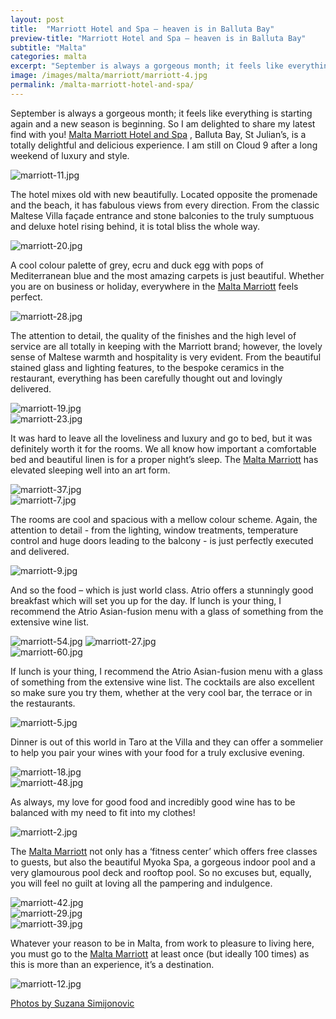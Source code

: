 ```yaml
---
layout: post
title:  "Marriott Hotel and Spa – heaven is in Balluta Bay"
preview-title: "Marriott Hotel and Spa – heaven is in Balluta Bay"
subtitle: "Malta"
categories: malta
excerpt: "September is always a gorgeous month; it feels like everything is starting again and a new season is beginning. So I am delighted to share my latest find with you" 
image: /images/malta/marriott/marriott-4.jpg
permalink: /malta-marriott-hotel-and-spa/
---
```


September is always a gorgeous month; it feels like everything is starting again and a new season is beginning. So I am delighted to share my latest find with you! <a href="https://www.marriott.com/hotels/travel/mlamc-malta-marriott-hotel-and-spa/" target="_blank">Malta Marriott Hotel and Spa</a> , Balluta Bay, St Julian’s, is a totally delightful and delicious experience. I am still on Cloud 9 after a long weekend of luxury and style.

<img src="{{ '/images/malta/marriott/marriott-11.jpg.' | prepend: SourceUrl }}" alt="marriott-11.jpg">

The hotel mixes old with new beautifully. Located opposite the promenade and the beach, it has fabulous views from every direction. From the classic Maltese Villa façade entrance and stone balconies to the truly sumptuous and deluxe hotel rising behind, it is total bliss the whole way. 

<img src="{{ '/images/malta/marriott/marriott-20.jpg.' | prepend: SourceUrl }}" alt="marriott-20.jpg">

A cool colour palette of grey, ecru and duck egg with pops of Mediterranean blue and the most amazing carpets is just beautiful. Whether you are on business or holiday, everywhere in the <a href="https://www.marriott.com/hotels/travel/mlamc-malta-marriott-hotel-and-spa/" target="_blank">Malta Marriott</a> feels perfect.

<div class="row no-gutters">
    <div class="col-md-6 col-sm-12">
        <div class="post-left-image" style="background: url(../images/malta/marriott/marriott-13.jpg) no-repeat; background-size: cover; margin-right: 0.5rem; max-height: 600px !important"></div>
    </div>
    <div class="col-md-6 col-sm-12">
        <div class="post-right-image" style="background: url(../images/malta/marriott/marriott-15.jpg) no-repeat; background-size: cover; margin-left: 0.5rem; max-height: 600px !important"></div>
    </div>
</div>

<img src="{{ '/images/malta/marriott/marriott-28.jpg.' | prepend: SourceUrl }}" alt="marriott-28.jpg">

The attention to detail, the quality of the finishes and the high level of service are all totally in keeping with the Marriott brand; however, the lovely sense of Maltese warmth and hospitality is very evident. From the beautiful stained glass and lighting features, to the bespoke ceramics in the restaurant, everything has been carefully thought out and lovingly delivered.

<div class="row no-gutters">
    <div class="col-md-6 col-sm-12">
        <div class="post-left-image" style="background: url(../images/malta/marriott/marriott-17.jpg) no-repeat; background-size: cover; margin-right: 0.5rem; max-height: 600px !important"></div>
    </div>
    <div class="col-md-6 col-sm-12">
        <div class="post-right-image" style="background: url(../images/malta/marriott/marriott-21.jpg) no-repeat; background-size: cover; margin-left: 0.5rem; max-height: 600px !important"></div>
    </div>
</div>

<img src="{{ '/images/malta/marriott/marriott-19.jpg.' | prepend: SourceUrl }}" alt="marriott-19.jpg">

<div class="row no-gutters">
    <div class="col-md-6 col-sm-12">
        <div class="post-left-image" style="background: url(../images/malta/marriott/marriott-22.jpg) no-repeat; background-size: cover; margin-right: 0.5rem; max-height: 600px !important"></div>
    </div>
    <div class="col-md-6 col-sm-12">
        <div class="post-right-image" style="background: url(../images/malta/marriott/marriott-24.jpg) no-repeat; background-size: cover; margin-left: 0.5rem; max-height: 600px !important"></div>
    </div>
</div>

<div class="row no-gutters">
    <div class="col-md-6 col-sm-12">
        <div class="post-left-image" style="background: url(../images/malta/marriott/marriott-61.jpg) no-repeat; background-size: cover; margin-right: 0.5rem; max-height: 600px !important"></div>
    </div>
    <div class="col-md-6 col-sm-12">
        <div class="post-right-image" style="background: url(../images/malta/marriott/marriott-62.jpg) no-repeat; background-size: cover; margin-left: 0.5rem; max-height: 600px !important"></div>
    </div>
</div>

<img src="{{ '/images/malta/marriott/marriott-23.jpg.' | prepend: SourceUrl }}" alt="marriott-23.jpg">

It was hard to leave all the loveliness and luxury and go to bed, but it was definitely worth it for the rooms. We all know how important a comfortable bed and beautiful linen is for a proper night’s sleep. The <a href="https://www.marriott.com/hotels/travel/mlamc-malta-marriott-hotel-and-spa/" target="_blank">Malta Marriott</a> has elevated sleeping well into an art form.

<img src="{{ '/images/malta/marriott/marriott-37.jpg.' | prepend: SourceUrl }}" alt="marriott-37.jpg">

<div class="row no-gutters">
    <div class="col-md-6 col-sm-12">
        <div class="post-left-image" style="background: url(../images/malta/marriott/marriott-33.jpg) no-repeat; background-size: cover; margin-right: 0.5rem; max-height: 600px !important"></div>
    </div>
    <div class="col-md-6 col-sm-12">
        <div class="post-right-image" style="background: url(../images/malta/marriott/marriott-34.jpg) no-repeat; background-size: cover; margin-left: 0.5rem; max-height: 600px !important"></div>
    </div>
</div>

<img src="{{ '/images/malta/marriott/marriott-7.jpg.' | prepend: SourceUrl }}" alt="marriott-7.jpg">

<div class="row no-gutters">
    <div class="col-md-6 col-sm-12">
        <div class="post-left-image" style="background: url(../images/malta/marriott/marriott-32.jpg) no-repeat; background-size: cover; margin-right: 0.5rem; max-height: 600px !important"></div>
    </div>
    <div class="col-md-6 col-sm-12">
        <div class="post-right-image" style="background: url(../images/malta/marriott/marriott-6.jpg) no-repeat; background-size: cover; margin-left: 0.5rem; max-height: 600px !important"></div>
    </div>
</div>

The rooms are cool and spacious with a mellow colour scheme. Again, the attention to detail - from the lighting, window treatments, temperature control and huge doors leading to the balcony - is just perfectly executed and delivered.

<img src="{{ '/images/malta/marriott/marriott-9.jpg.' | prepend: SourceUrl }}" alt="marriott-9.jpg">

<div class="row no-gutters">
    <div class="col-md-6 col-sm-12">
        <div class="post-left-image" style="background: url(../images/malta/marriott/marriott.jpg) no-repeat; background-size: cover; margin-right: 0.5rem; max-height: 600px !important"></div>
    </div>
    <div class="col-md-6 col-sm-12">
        <div class="post-right-image" style="background: url(../images/malta/marriott/marriott-10.jpg) no-repeat; background-size: cover; margin-left: 0.5rem; max-height: 600px !important"></div>
    </div>
</div>

And so the food – which is just world class. Atrio offers a stunningly good breakfast which will set you up for the day. If lunch is your thing, I recommend the Atrio Asian-fusion menu with a glass of something from the extensive wine list.

<div class="row no-gutters">
    <div class="col-md-6 col-sm-12">
        <div class="post-left-image" style="background: url(../images/malta/marriott/marriott-45.jpg) no-repeat; background-size: cover; margin-right: 0.5rem; max-height: 600px !important"></div>
    </div>
    <div class="col-md-6 col-sm-12">
        <div class="post-right-image" style="background: url(../images/malta/marriott/marriott-46.jpg) no-repeat; background-size: cover; margin-left: 0.5rem; max-height: 600px !important"></div>
    </div>
</div>

<img src="{{ '/images/malta/marriott/marriott-54.jpg.' | prepend: SourceUrl }}" alt="marriott-54.jpg">

<img src="{{ '/images/malta/marriott/marriott-27.jpg.' | prepend: SourceUrl }}" alt="marriott-27.jpg">

<div class="row no-gutters">
    <div class="col-md-6 col-sm-12">
        <div class="post-left-image" style="background: url(../images/malta/marriott/marriott-44.jpg) no-repeat; background-size: cover; margin-right: 0.5rem; max-height: 600px !important"></div>
    </div>
    <div class="col-md-6 col-sm-12">
        <div class="post-right-image" style="background: url(../images/malta/marriott/marriott-55.jpg) no-repeat; background-size: cover; margin-left: 0.5rem; max-height: 600px !important"></div>
    </div>
</div>

<img src="{{ '/images/malta/marriott/marriott-60.jpg.' | prepend: SourceUrl }}" alt="marriott-60.jpg">

If lunch is your thing, I recommend the Atrio Asian-fusion menu with a glass of something from the extensive wine list. The cocktails are also excellent so make sure you try them, whether at the very cool bar, the terrace or in the restaurants.

<div class="row no-gutters">
    <div class="col-md-6 col-sm-12">
        <div class="post-left-image" style="background: url(../images/malta/marriott/marriott-52.jpg) no-repeat; background-size: cover; margin-right: 0.5rem; max-height: 600px !important"></div>
    </div>
    <div class="col-md-6 col-sm-12">
        <div class="post-right-image" style="background: url(../images/malta/marriott/marriott-53.jpg) no-repeat; background-size: cover; margin-left: 0.5rem; max-height: 600px !important"></div>
    </div>
</div>

<img src="{{ '/images/malta/marriott/marriott-5.jpg.' | prepend: SourceUrl }}" alt="marriott-5.jpg">

<div class="row no-gutters">
    <div class="col-md-6 col-sm-12">
        <div class="post-left-image" style="background: url(../images/malta/marriott/marriott-56.jpg) no-repeat; background-size: cover; margin-right: 0.5rem; max-height: 600px !important"></div>
    </div>
    <div class="col-md-6 col-sm-12">
        <div class="post-right-image" style="background: url(../images/malta/marriott/marriott-57.jpg) no-repeat; background-size: cover; margin-left: 0.5rem; max-height: 600px !important"></div>
    </div>
</div>

Dinner is out of this world in Taro at the Villa and they can offer a sommelier to help you pair your wines with your food for a truly exclusive evening.

<img src="{{ '/images/malta/marriott/marriott-18.jpg.' | prepend: SourceUrl }}" alt="marriott-18.jpg">

<div class="row no-gutters">
    <div class="col-md-6 col-sm-12">
        <div class="post-left-image" style="background: url(../images/malta/marriott/marriott-58.jpg) no-repeat; background-size: cover; margin-right: 0.5rem; max-height: 600px !important"></div>
    </div>
    <div class="col-md-6 col-sm-12">
        <div class="post-right-image" style="background: url(../images/malta/marriott/marriott-49.jpg) no-repeat; background-size: cover; margin-left: 0.5rem; max-height: 600px !important"></div>
    </div>
</div>

<img src="{{ '/images/malta/marriott/marriott-48.jpg.' | prepend: SourceUrl }}" alt="marriott-48.jpg">

<div class="row no-gutters">
    <div class="col-md-6 col-sm-12">
        <div class="post-left-image" style="background: url(../images/malta/marriott/marriott-14.jpg) no-repeat; background-size: cover; margin-right: 0.5rem; max-height: 600px !important"></div>
    </div>
    <div class="col-md-6 col-sm-12">
        <div class="post-right-image" style="background: url(../images/malta/marriott/marriott-16.jpg) no-repeat; background-size: cover; margin-left: 0.5rem; max-height: 600px !important"></div>
    </div>
</div>

As always, my love for good food and incredibly good wine has to be balanced with my need to fit into my clothes! 

<img src="{{ '/images/malta/marriott/marriott-2.jpg.' | prepend: SourceUrl }}" alt="marriott-2.jpg">

<div class="row no-gutters">
    <div class="col-md-6 col-sm-12">
        <div class="post-left-image" style="background: url(../images/malta/marriott/marriott-25.jpg) no-repeat; background-size: cover; margin-right: 0.5rem; max-height: 600px !important"></div>
    </div>
    <div class="col-md-6 col-sm-12">
        <div class="post-right-image" style="background: url(../images/malta/marriott/marriott-63.jpg) no-repeat; background-size: cover; margin-left: 0.5rem; max-height: 600px !important"></div>
    </div>
</div>

The <a href="https://www.marriott.com/hotels/travel/mlamc-malta-marriott-hotel-and-spa/" target="_blank">Malta Marriott</a> not only has a ‘fitness center’ which offers free classes to guests, but also the beautiful Myoka Spa, a gorgeous indoor pool and a very glamourous pool deck and rooftop pool. So no excuses but, equally, you will feel no guilt at loving all the pampering and indulgence.

<img src="{{ '/images/malta/marriott/marriott-42.jpg.' | prepend: SourceUrl }}" alt="marriott-42.jpg">

<div class="row no-gutters">
    <div class="col-md-6 col-sm-12">
        <div class="post-left-image" style="background: url(../images/malta/marriott/marriott-38.jpg) no-repeat; background-size: cover; margin-right: 0.5rem; max-height: 600px !important"></div>
    </div>
    <div class="col-md-6 col-sm-12">
        <div class="post-right-image" style="background: url(../images/malta/marriott/marriott-43.jpg) no-repeat; background-size: cover; margin-left: 0.5rem; max-height: 600px !important"></div>
    </div>
</div>

<div class="row no-gutters">
    <div class="col-md-6 col-sm-12">
        <div class="post-left-image" style="background: url(../images/malta/marriott/marriott-40.jpg) no-repeat; background-size: cover; margin-right: 0.5rem; max-height: 600px !important"></div>
    </div>
    <div class="col-md-6 col-sm-12">
        <div class="post-right-image" style="background: url(../images/malta/marriott/marriott-36.jpg) no-repeat; background-size: cover; margin-left: 0.5rem; max-height: 600px !important"></div>
    </div>
</div>

<img src="{{ '/images/malta/marriott/marriott-29.jpg.' | prepend: SourceUrl }}" alt="marriott-29.jpg">

<div class="row no-gutters">
    <div class="col-md-6 col-sm-12">
        <div class="post-left-image" style="background: url(../images/malta/marriott/marriott-3.jpg) no-repeat; background-size: cover; margin-right: 0.5rem; max-height: 600px !important"></div>
    </div>
    <div class="col-md-6 col-sm-12">
        <div class="post-right-image" style="background: url(../images/malta/marriott/marriott-30.jpg) no-repeat; background-size: cover; margin-left: 0.5rem; max-height: 600px !important"></div>
    </div>
</div>

<img src="{{ '/images/malta/marriott/marriott-39.jpg.' | prepend: SourceUrl }}" alt="marriott-39.jpg">

Whatever your reason to be in Malta, from work to pleasure to living here, you must go to the <a href="https://www.marriott.com/hotels/travel/mlamc-malta-marriott-hotel-and-spa/" target="_blank">Malta Marriott</a> at least once (but ideally 100 times) as this is more than an experience, it’s a destination.

<img src="{{ '/images/malta/marriott/marriott-12.jpg.' | prepend: SourceUrl }}" alt="marriott-12.jpg">

<a href="https://www.instagram.com/simisu__/" target="_blank">Photos by Suzana Simijonovic</a>